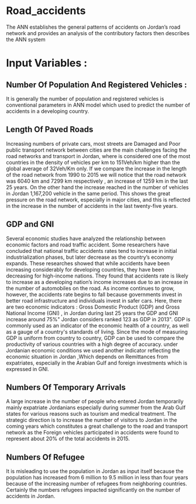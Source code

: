 # Road_accidents
The ANN establishes the general patterns of accidents on Jordan’s road network and provides an analysis of the contributory factors then describes the ANN system

# Input Variables :

## Number Of Population And Registered Vehicles :
It is generally the number of population and registered vehicles is conventional parameters in ANN model which used to predict the number of accidents in a developing country.

## Length Of Paved Roads
Increasing numbers of private cars, most streets are Damaged and Poor public transport network between cities are the main challenges facing the road networks and transport in Jordan, where is considered one of the most countries in the density of vehicles per km to 151Veh/km higher than the global average of 32Veh/Km only.
If we compare the increase in the length of the road network from 1990 to 2015 we will notice that the road network was 6040 km and 7299 km respectively , an increase of 1259 km in the last 25 years. On the other hand the increase reached in the number of vehicles in Jordan 1,167,200 vehicle in the same period. This shows the great pressure on the road network, especially in major cities, and this is reflected in the increase in the number of accidents in the last twenty-five years.

## GDP and GNI
Several economic studies have analyzed the relationship between economic factors and road traffic accident. Some researchers have concluded that national traffic accidents rates tend to increase in initial industrialization phases, but later decrease as the country’s economy expands.
These researches showed that while accidents have been increasing considerably for developing countries, they have been decreasing for high-income nations. They found that accidents rate is likely to increase as a developing nation’s income increases due to an increase in the number of automobiles on the road. As income continues to grow, however, the accidents rate begins to fall because governments invest in better road infrastructure and individuals invest in safer cars.
Here, there are two economic indicators : Gross Domestic Product (GDP) and Gross National Income (GNI) , in Jordan during last 25 years the GDP and GNI increase around 75%" Jordan considers ranked 123 as GDP in 2013".
GDP is commonly used as an indicator of the economic health of a country, as well as a gauge of a country's standards of living. Since the mode of measuring GDP is uniform from country to country, GDP can be used to compare the productivity of various countries with a high degree of accuracy.
under Jordanian economic conditions we used another indicator reflecting the economic situation in Jordan ,Which depends on Remittances from expatriates, especially in the Arabian Gulf and foreign investments which is expressed in GNI.

## Numbers Of Temporary Arrivals
A large increase in the number of people who entered Jordan temporarily mainly expatriate Jordanians especially during summer from the Arab Gulf states for various reasons such as tourism and medical treatment. The strategic direction is to increase the number of visitors to Jordan in the coming years which constitutes a great challenge to the road and transport network as the Foreign vehicles participated in accidents were found to represent about 20% of the total accidents in 2015.

## Numbers Of Refugee
It is misleading to use the population in Jordan as input itself because the population has increased from 6 million to 9.5 million in less than four years because of the increasing number of refugees from neighboring countries. Certainly the numbers refugees impacted significantly on the number of accidents in Jordan.
